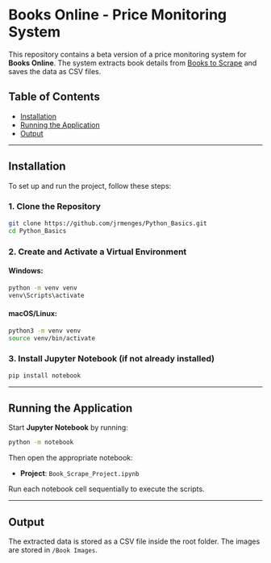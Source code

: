 # Books Online - Price Monitoring System

This repository contains a beta version of a price monitoring system for **Books Online**. The system extracts book details from [Books to Scrape](http://books.toscrape.com/) and saves the data as CSV files.

## Table of Contents

- [Installation](#installation)
- [Running the Application](#running-the-application)
- [Output](#output)

---

## Installation

To set up and run the project, follow these steps:

### 1. Clone the Repository

```sh
git clone https://github.com/jrmenges/Python_Basics.git
cd Python_Basics
```

### 2. Create and Activate a Virtual Environment

#### Windows:
```sh
python -m venv venv
venv\Scripts\activate
```

#### macOS/Linux:
```sh
python3 -m venv venv
source venv/bin/activate
```

### 3. Install Jupyter Notebook (if not already installed)

```sh
pip install notebook
```

---

## Running the Application

Start **Jupyter Notebook** by running:

```sh
python -m notebook
```

Then open the appropriate notebook:

- **Project**: `Book_Scrape_Project.ipynb`

Run each notebook cell sequentially to execute the scripts.

---

## Output

The extracted data is stored as a CSV file inside the root folder. The images are stored in `/Book Images`.
